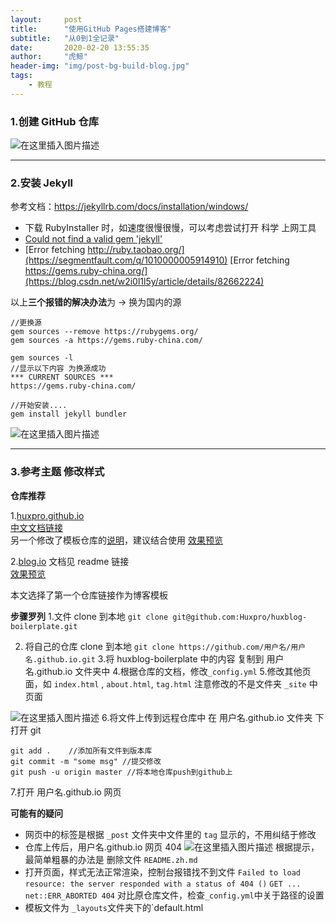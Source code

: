 ```yaml
---
layout:     post
title:      "使用GitHub Pages搭建博客"
subtitle:   "从0到1全记录"
date:       2020-02-20 13:55:35
author:     "虎鲸"
header-img: "img/post-bg-build-blog.jpg"
tags:
    - 教程
---
```




### 1.创建 GitHub 仓库

![在这里插入图片描述](https://img-blog.csdnimg.cn/20200219191042399.jpg?x-oss-process=image/watermark,type_ZmFuZ3poZW5naGVpdGk,shadow_10,text_aHR0cHM6Ly9ibG9nLmNzZG4ubmV0L3FxXzQ0NTM3NDE0,size_16,color_FFFFFF,t_70)



------

### 2.安装 Jekyll

参考文档：https://jekyllrb.com/docs/installation/windows/

- 下载 RubyInstaller 时，如速度很慢很慢，可以考虑尝试打开 科学 上网工具
- [Could not find a valid gem 'jekyll'](https://www.iteye.com/blog/sunxboy-2217811) 
- [Error fetching http://ruby.taobao.org/](https://segmentfault.com/q/1010000005914910)
  [Error fetching https://gems.ruby-china.org/](https://blog.csdn.net/w2i0l1l5y/article/details/82662224)

以上**三个报错的解决办法**为 -> 换为国内的源

```
//更换源
gem sources --remove https://rubygems.org/
gem sources -a https://gems.ruby-china.com/

gem sources -l
//显示以下内容 为换源成功
*** CURRENT SOURCES ***
https://gems.ruby-china.com/

//开始安装....
gem install jekyll bundler
```

![在这里插入图片描述](https://img-blog.csdnimg.cn/20200219204210408.png)



------

### 3.参考主题 修改样式

**仓库推荐**

1.[huxpro.github.io](https://github.com/Huxpro/huxpro.github.io)  
[中文文档链接](https://github.com/Huxpro/huxpro.github.io/blob/master/README.zh.md)  
另一个修改了模板仓库的[说明](https://github.com/jsksxs360/xs-huxblog/blob/master/Document.md#install-jekyll)，建议结合使用
[效果预览](http://huangxuan.me/huxblog-boilerplate/)

2.[blog.io](https://github.com/cnfeat/blog.io)
文档见 readme 链接  
[效果预览](https://www.cnfeat.com/)

本文选择了第一个仓库链接作为博客模板

**步骤罗列**
1.文件 clone 到本地
`git clone git@github.com:Huxpro/huxblog-boilerplate.git`

2. 将自己的仓库 clone 到本地
   `git clone https://github.com/用户名/用户名.github.io.git`
   3.将 huxblog-boilerplate 中的内容 复制到 用户名.github.io 文件夹中
   4.根据仓库的文档，修改`_config.yml`
   5.修改其他页面，如 `index.html` , `about.html`, `tag.html`
   注意修改的不是文件夹 `_site` 中页面 

![在这里插入图片描述](https://img-blog.csdnimg.cn/2020022010360032.png?x-oss-process=image/watermark,type_ZmFuZ3poZW5naGVpdGk,shadow_10,text_aHR0cHM6Ly9ibG9nLmNzZG4ubmV0L3FxXzQ0NTM3NDE0,size_16,color_FFFFFF,t_70)
6.将文件上传到远程仓库中
在 用户名.github.io 文件夹 下打开 git

```
git add .    //添加所有文件到版本库
git commit -m "some msg" //提交修改
git push -u origin master //将本地仓库push到github上
```

7.打开 用户名.github.io 网页


**可能有的疑问**

- 网页中的标签是根据 `_post` 文件夹中文件里的 `tag` 显示的，不用纠结于修改
- 仓库上传后，用户名.github.io 网页 404
  ![在这里插入图片描述](https://img-blog.csdnimg.cn/20200220105534332.jpg?x-oss-process=image/watermark,type_ZmFuZ3poZW5naGVpdGk,shadow_10,text_aHR0cHM6Ly9ibG9nLmNzZG4ubmV0L3FxXzQ0NTM3NDE0,size_16,color_FFFFFF,t_70)
  根据提示，最简单粗暴的办法是 删除文件 `README.zh.md`
- 打开页面，样式无法正常渲染，控制台报错找不到文件
  `Failed to load resource: the server responded with a status of 404 ()`
  `GET ... net::ERR_ABORTED 404`
  对比原仓库文件，检查`_config.yml`中关于路径的设置
- 模板文件为 `_layouts`文件夹下的`default.html
